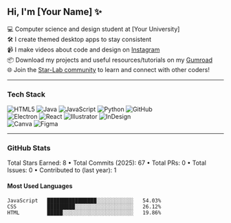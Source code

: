 ## Hi, I'm [Your Name] ✨

💻 Computer science and design student at [Your University]  
🛠 I create themed desktop apps to stay consistent  
📹 I make videos about code and design on [Instagram](https://instagram.com/yourhandle)  
📦 Download my projects and useful resources/tutorials on my [Gumroad](https://yourgumroad.com)  
🌐 Join the [Star-Lab community](https://star-lab.dev) to learn and connect with other coders!

---

### Tech Stack  
![HTML5](https://img.shields.io/badge/-HTML5-E34F26?style=flat&logo=html5&logoColor=white)
![Java](https://img.shields.io/badge/-Java-007396?style=flat&logo=java&logoColor=white)
![JavaScript](https://img.shields.io/badge/-JavaScript-F7DF1E?style=flat&logo=javascript&logoColor=black)
![Python](https://img.shields.io/badge/-Python-3776AB?style=flat&logo=python&logoColor=white)
![GitHub](https://img.shields.io/badge/-GitHub-181717?style=flat&logo=github&logoColor=white)  
![Electron](https://img.shields.io/badge/-Electron-47848F?style=flat&logo=electron&logoColor=white)
![React](https://img.shields.io/badge/-React-61DAFB?style=flat&logo=react&logoColor=black)
![Illustrator](https://img.shields.io/badge/-Adobe%20Illustrator-FF9A00?style=flat&logo=adobeillustrator&logoColor=white)
![InDesign](https://img.shields.io/badge/-Adobe%20InDesign-FF3366?style=flat&logo=adobeindesign&logoColor=white)  
![Canva](https://img.shields.io/badge/-Canva-00C4CC?style=flat&logo=canva&logoColor=white)
![Figma](https://img.shields.io/badge/-Figma-F24E1E?style=flat&logo=figma&logoColor=white)

---

### GitHub Stats  
Total Stars Earned: 8
	•	Total Commits (2025): 67
	•	Total PRs: 0
	•	Total Issues: 0
	•	Contributed to (last year): 1
#### Most Used Languages
```text
JavaScript   ████████████████░░░░░░░░░░░░   54.03%  
CSS          █████████░░░░░░░░░░░░░░░░░░░   26.12%  
HTML         █████░░░░░░░░░░░░░░░░░░░░░░░   19.86%

